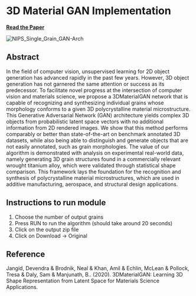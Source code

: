 # 3D Material GAN Implementation

[__Read the Paper__](https://par.nsf.gov/servlets/purl/10358922)

![NIPS_Single_Grain_GAN-Arch](https://user-images.githubusercontent.com/22850980/233227954-c6f77030-c902-4c03-81e9-b7193eb4c2ad.svg)


## Abstract

In the field of computer vision, unsupervised learning for 2D object generation has advanced rapidly in the past few years. However, 3D object generation has not garnered the same attention or success as its predecessor. To facilitate novel progress at the intersection of computer vision and materials science, we propose a 3DMaterialGAN network that is capable of recognizing and synthesizing individual grains whose morphology conforms to a given 3D polycrystalline material microstructure. This Generative Adversarial Network (GAN) architecture yields complex 3D objects from probabilistic latent space vectors with no additional information from 2D rendered images. We show that this method performs comparably or better than state-of-the-art on benchmark annotated 3D datasets, while also being able to distinguish and generate objects that are not easily annotated, such as grain morphologies. The value of our algorithm is demonstrated with analysis on experimental real-world data, namely generating 3D grain structures found in a commercially relevant wrought titanium alloy, which were validated through statistical shape comparison. This framework lays the foundation for the recognition and synthesis of polycrystalline material microstructures, which are used in additive manufacturing, aerospace, and structural design applications.

## Instructions to run module

1. Choose the number of output grains
2. Press RUN to run the algorithm (should take around 20 seconds)
3. Click on the output zip file
4. Click on Download -> Original


## Reference 
Jangid, Devendra & Brodnik, Neal & Khan, Amil & Echlin, McLean & Pollock, Tresa & Daly, Sam & Manjunath, B.. (2020). 3DMaterialGAN: Learning 3D Shape Representation from Latent Space for Materials Science Applications.

